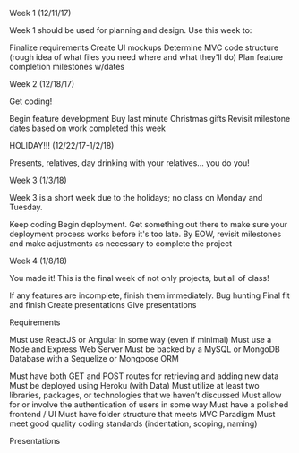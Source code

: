 Week 1 (12/11/17)

Week 1 should be used for planning and design. Use this week to:


Finalize requirements
Create UI mockups
Determine MVC code structure (rough idea of what files you need where and what they'll do)
Plan feature completion milestones w/dates




Week 2 (12/18/17)

Get coding!


Begin feature development
Buy last minute Christmas gifts
Revisit milestone dates based on work completed this week




HOLIDAY!!! (12/22/17-1/2/18)

Presents, relatives, day drinking with your relatives... you do you!


Week 3 (1/3/18)

Week 3 is a short week due to the holidays; no class on Monday and Tuesday. 


Keep coding
Begin deployment. Get something out there to make sure your deployment process works before it's too late.
By EOW, revisit milestones and make adjustments as necessary to complete the project




Week 4 (1/8/18)

You made it! This is the final week of not only projects, but all of class!


If any features are incomplete, finish them immediately.
Bug hunting
Final fit and finish
Create presentations
Give presentations




Requirements


Must use ReactJS or Angular in some way (even if minimal)
Must use a Node and Express Web Server
Must be backed by a MySQL or MongoDB Database with a Sequelize or Mongoose ORM

Must have both GET and POST routes for retrieving and adding new data
Must be deployed using Heroku (with Data)
Must utilize at least two libraries, packages, or technologies that we haven’t discussed
Must allow for or involve the authentication of users in some way
Must have a polished frontend / UI 
Must have folder structure that meets MVC Paradigm
Must meet good quality coding standards (indentation, scoping, naming)




Presentations